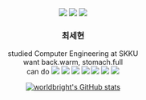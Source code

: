 <div align="center">
<a href="mailto:worldbright0@gmail.com"><img src="https://img.shields.io/badge/-worldbright0%40gmail.com-red?style=flat&logo=gmail&logoColor=white"></a>
<a href="http://blog.naver.com/chltpgus11"><img src="https://img.shields.io/badge/-blog-brightgreen?logo=LiveChat&logoColor=white"></a>
<a href="https://www.acmicpc.net/user/worldbright"><img src="https://img.shields.io/badge//%3C%3E-baekjoon-blue?labelColor=blue"></a>

### __최세현__  

studied Computer Engineering at SKKU  
want back.warm, stomach.full  
can do
<img src="https://img.shields.io/badge/-C-informational?logo=C">
<img src="https://img.shields.io/badge/-C++-informational?logo=C%2B%2B">
<img src="https://img.shields.io/badge/-Python-9cf?logo=python">
<img src="https://img.shields.io/badge/-Java-orange?logo=Java">
<img src="https://img.shields.io/badge/-Spring-green?logo=spring">
<img src="https://img.shields.io/badge/-Spring Boot-green?logo=springboot">
<img src="https://img.shields.io/badge/-PyTorch-white?logo=pytorch">

[![worldbright's GitHub stats](https://github-readme-stats.vercel.app/api?username=worldbright)](https://github.com/worldbright/)
</div>
